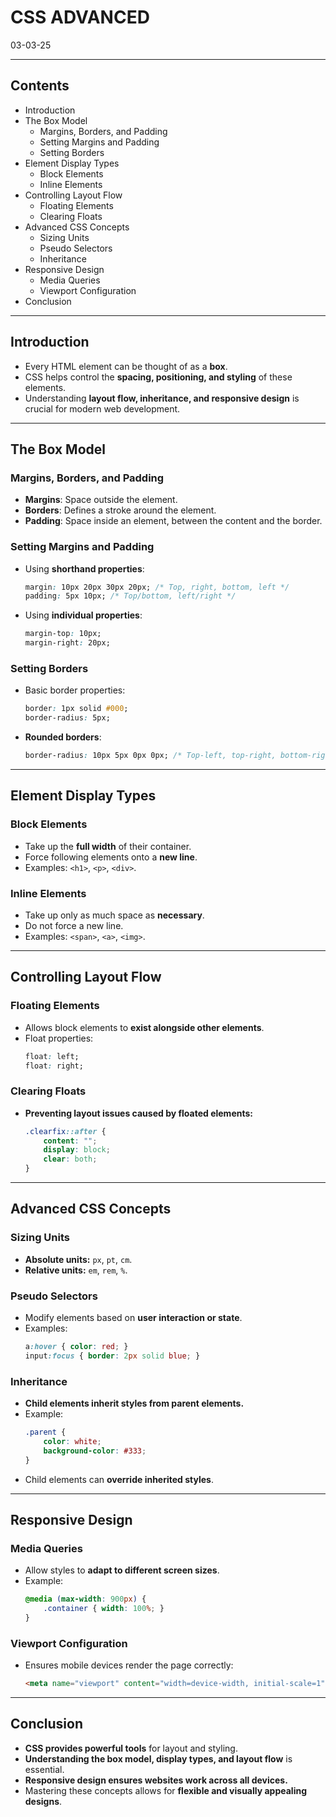 # CSS ADVANCED
03-03-25

---

## Contents
- Introduction
- The Box Model
  - Margins, Borders, and Padding
  - Setting Margins and Padding
  - Setting Borders
- Element Display Types
  - Block Elements
  - Inline Elements
- Controlling Layout Flow
  - Floating Elements
  - Clearing Floats
- Advanced CSS Concepts
  - Sizing Units
  - Pseudo Selectors
  - Inheritance
- Responsive Design
  - Media Queries
  - Viewport Configuration
- Conclusion

---

## Introduction
- Every HTML element can be thought of as a **box**.
- CSS helps control the **spacing, positioning, and styling** of these elements.
- Understanding **layout flow, inheritance, and responsive design** is crucial for modern web development.

---

## The Box Model
### **Margins, Borders, and Padding**
- **Margins**: Space outside the element.
- **Borders**: Defines a stroke around the element.
- **Padding**: Space inside an element, between the content and the border.

### **Setting Margins and Padding**
- Using **shorthand properties**:
  ```css
  margin: 10px 20px 30px 20px; /* Top, right, bottom, left */
  padding: 5px 10px; /* Top/bottom, left/right */
  ```
- Using **individual properties**:
  ```css
  margin-top: 10px;
  margin-right: 20px;
  ```

### **Setting Borders**
- Basic border properties:
  ```css
  border: 1px solid #000;
  border-radius: 5px;
  ```
- **Rounded borders**:
  ```css
  border-radius: 10px 5px 0px 0px; /* Top-left, top-right, bottom-right, bottom-left */
  ```

---

## Element Display Types
### **Block Elements**
- Take up the **full width** of their container.
- Force following elements onto a **new line**.
- Examples: `<h1>`, `<p>`, `<div>`.

### **Inline Elements**
- Take up only as much space as **necessary**.
- Do not force a new line.
- Examples: `<span>`, `<a>`, `<img>`.

---

## Controlling Layout Flow
### **Floating Elements**
- Allows block elements to **exist alongside other elements**.
- Float properties:
  ```css
  float: left;
  float: right;
  ```

### **Clearing Floats**
- **Preventing layout issues caused by floated elements:**
  ```css
  .clearfix::after {
      content: "";
      display: block;
      clear: both;
  }
  ```

---

## Advanced CSS Concepts
### **Sizing Units**
- **Absolute units:** `px`, `pt`, `cm`.
- **Relative units:** `em`, `rem`, `%`.

### **Pseudo Selectors**
- Modify elements based on **user interaction or state**.
- Examples:
  ```css
  a:hover { color: red; }
  input:focus { border: 2px solid blue; }
  ```

### **Inheritance**
- **Child elements inherit styles from parent elements.**
- Example:
  ```css
  .parent {
      color: white;
      background-color: #333;
  }
  ```
- Child elements can **override inherited styles**.

---

## Responsive Design
### **Media Queries**
- Allow styles to **adapt to different screen sizes**.
- Example:
  ```css
  @media (max-width: 900px) {
      .container { width: 100%; }
  }
  ```

### **Viewport Configuration**
- Ensures mobile devices render the page correctly:
  ```html
  <meta name="viewport" content="width=device-width, initial-scale=1">
  ```

---

## Conclusion
- **CSS provides powerful tools** for layout and styling.
- **Understanding the box model, display types, and layout flow** is essential.
- **Responsive design ensures websites work across all devices.**
- Mastering these concepts allows for **flexible and visually appealing designs**.